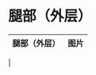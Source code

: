 # 腿部（外层）  
>   
  
  腿部（外层）  |   图片   
 ----  |  ----:   
   |     
  


<script>document.title="腿部（外层） - 卡牌生存百科 Card Survival Wiki";</script>